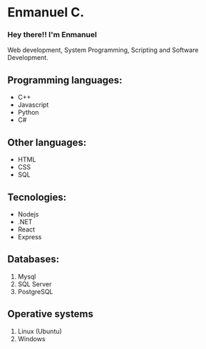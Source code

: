 # Enmanuel C.

<!--
**EnmaCM/EnmaCM** is a ✨ _special_ ✨ repository because its `README.md` (this file) appears on your GitHub profile.

-->
### Hey there!! I'm Enmanuel
Web development, System Programming, Scripting and Software Development.

## Programming languages:
- C++
- Javascript
- Python
- C#
  
## Other languages:
- HTML
- CSS
- SQL

## Tecnologies:
- Nodejs
- .NET
- React
- Express
  
## Databases:
1. Mysql
2. SQL Server
3. PostgreSQL

## Operative systems
1. Linux (Ubuntu)
2. Windows
